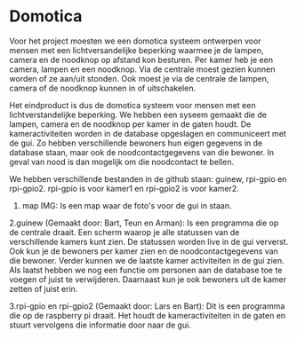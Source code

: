 # Domotica
Voor het project moesten we een domotica systeem ontwerpen voor mensen met een lichtversandelijke beperking waarmee je de lampen, camera en de noodknop op afstand kon besturen. Per kamer heb je een camera, lampen en een noodknop. Via de centrale moest gezien kunnen worden of ze aan/uit stonden. Ook moest je via de centrale de lampen, camera of de noodknop kunnen in of uitschakelen.

Het eindproduct is dus de domotica systeem voor mensen met een lichtverstandelijke beperking. We hebben een syseem gemaakt die de lampen, camera en de noodknop per kamer in de gaten houdt. De kameractiviteiten worden in de database opgeslagen en communiceert met de gui. Zo hebben verschillende bewoners hun eigen gegevens in de database staan, maar ook de noodcontactgegevens van die bewoner. In geval van nood is dan mogelijk om die noodcontact te bellen.

We hebben verschillende bestanden in de github staan: guinew, rpi-gpio en rpi-gpio2. rpi-gpio is voor kamer1 en rpi-gpio2 is voor kamer2.

1. map IMG: Is een map waar de foto's voor de gui in staan.

2.guinew (Gemaakt door: Bart, Teun en Arman): Is een programma die op de centrale draait. Een scherm waarop je alle statussen van de verschillende kamers kunt zien. De statussen worden live in de gui ververst. Ook kun je de bewoners per kamer zien en de noodcontactgegevens van die bewoner. Verder kunnen we de laatste kamer activiteiten in de gui zien. Als laatst hebben we nog een functie om personen aan de database toe te voegen of juist te verwijderen. Daarnaast kun je ook bewoners uit de kamer zetten of juist erin.

3.rpi-gpio en rpi-gpio2 (Gemaakt door: Lars en Bart): Dit is een programma die op de raspberry pi draait. Het houdt de kameractiviteiten in de gaten en stuurt vervolgens die informatie door naar de gui.
